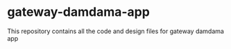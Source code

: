 # gateway-damdama-app
This repository contains all the code and design files for gateway damdama app
